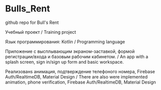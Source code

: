 # Bulls_Rent

github repo for Bull's Rent

Учебный проект / Training project

Язык программирования: Kotlin / Programming language

Приложение с высплывающим экраном-заставкой, формой регистрации/входа и базовым рабочим кабинетом. / 
An app with a splash screen, sign in/sign up form and basic workspace.

Реализованs анимация, подтверждение телефоного номера, Firebase Auth/RealtimeDB, Material Design / 
There are also were implemented animation, phone verification, Firebase Auth/RealtimeDB, Material Design
